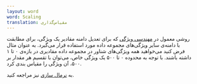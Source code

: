 ```yaml
---
layout: word
word: Scaling
translation: مقیاس‌گذاری
---
```


روشی معمول در [مهندسی ویژگی](/f/eature_engineering) که برای تعدیل دامنه مقادیر یک ویژگی، برای مطابقت با دامنه‌ی سایر ویژگی‌های مجموعه داده مورد استفاده قرار می‌گیرد. به عنوان مثال فرض کنید می‌خواهید همه ویژگی‌های شناور در مجموعه داده مقادیری در بازه‌ی ۰ تا ۱ داشته باشند. با توجه به محدوده ۰ تا ۵۰۰ یک ویژگی خاص، می‌توان با تقسیم هر مقدار بر ۵۰۰، آن ویژگی را مقیاس بندی کرد.

به [نرمال سازی](/n/normalization) نیز مراجعه کنید.
